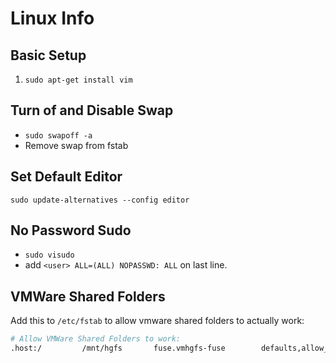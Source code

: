 # Linux Info

## Basic Setup
1. `sudo apt-get install vim`

## Turn of and Disable Swap
* `sudo swapoff -a`
* Remove swap from fstab

## Set Default Editor
`sudo update-alternatives --config editor`

## No Password Sudo
* `sudo visudo`
* add `<user> ALL=(ALL) NOPASSWD: ALL` on last line.

## VMWare Shared Folders
Add this to `/etc/fstab` to allow vmware shared folders to actually work:
```bash
# Allow VMWare Shared Folders to work:
.host:/         /mnt/hgfs       fuse.vmhgfs-fuse        defaults,allow_other,uid=1000   0       0
```
